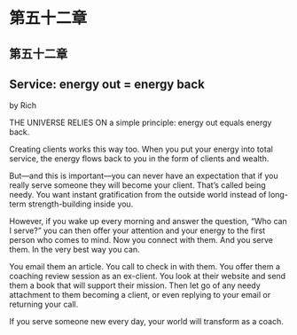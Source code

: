 # 第五十二章

## 第五十二章

## Service: energy out = energy back

by Rich

THE UNIVERSE RELIES ON a simple principle: energy out equals energy back.

Creating clients works this way too. When you put your energy into total service, the energy flows back to you in the form of clients and wealth.

But—and this is important—you can never have an expectation that if you really serve someone they will become your client. That’s called being needy. You want instant gratification from the outside world instead of long-term strength-building inside you.

However, if you wake up every morning and answer the question, “Who can I serve?” you can then offer your attention and your energy to the first person who comes to mind. Now you connect with them. And you serve them. In the very best way you can.

You email them an article. You call to check in with them. You offer them a coaching review session as an ex-client. You look at their website and send them a book that will support their mission. Then let go of any needy attachment to them becoming a client, or even replying to your email or returning your call.

If you serve someone new every day, your world will transform as a coach.

